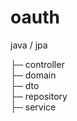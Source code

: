 # oauth
java / jpa

├─ controller </br>
├─ domain </br>
├─ dto </br>
├─ repository </br>
├─ service </br>
